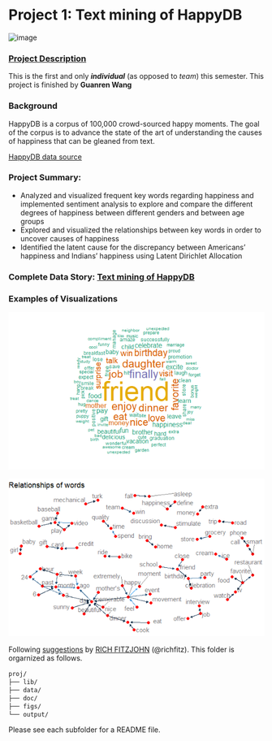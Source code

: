 # Project 1: Text mining of HappyDB

![image](figs/title.jpeg)

### [Project Description](doc/Proj1_desc.md)
This is the first and only ***individual*** (as opposed to *team*) this semester. This project is finished by **Guanren Wang**

### Background
HappyDB is a corpus of 100,000 crowd-sourced happy moments. The goal of the corpus is to advance the state of the art of understanding the causes of happiness that can be gleaned from text.

[HappyDB data source](https://rit-public.github.io/HappyDB/)

### Project Summary:
+ Analyzed and visualized frequent key words regarding happiness and implemented sentiment analysis to explore and compare the different degrees of happiness between different genders and between age groups
+ Explored and visualized the relationships between key words in order to uncover causes of happiness
+ Identified the latent cause for the discrepancy between Americans’ happiness and Indians’ happiness using Latent Dirichlet Allocation 

### Complete Data Story: [Text mining of HappyDB](http://rpubs.com/Grandeur/Text_mining_and_NLP_of_happyDB)

### Examples of Visualizations

![image](figs/wordcloud.png)



![image](figs/relationships.png)


Following [suggestions](http://nicercode.github.io/blog/2013-04-05-projects/) by [RICH FITZJOHN](http://nicercode.github.io/about/#Team) (@richfitz). This folder is orgarnized as follows.

```
proj/
├── lib/
├── data/
├── doc/
├── figs/
└── output/
```

Please see each subfolder for a README file.

